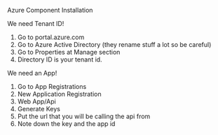 Azure Component Installation

We need Tenant ID!   
1) Go to portal.azure.com  
2) Go to Azure Active Directory (they rename stuff a lot so be careful)  
3) Go to Properties at Manage section  
4) Directory ID is your tenant id.

We need an App! 
1) Go to App Registrations  
2) New Application Registration  
3) Web App/Api  
4) Generate Keys  
5) Put the url that you will be calling the api from  
6) Note down the key and the app id


